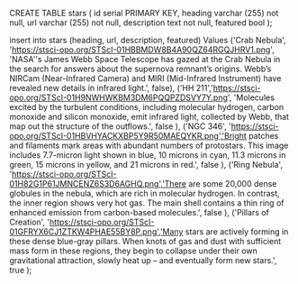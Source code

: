 CREATE TABLE stars (
id serial PRIMARY KEY,
heading varchar (255) not null,
url varchar (255) not null,
description text not null,
featured bool
);

insert into stars (heading, url, description, featured)
Values
('Crab Nebula', 'https://stsci-opo.org/STScI-01HBBMDW8B4A90QZ64RGQJHRV1.png', 'NASA''s James Webb Space Telescope has gazed at the Crab Nebula in the search for answers about the supernova remnant’s origins. Webb’s NIRCam (Near-Infrared Camera) and MIRI (Mid-Infrared Instrument) have revealed new details in infrared light.', false),
('HH 211','https://stsci-opo.org/STScI-01H9NWHWKBM3DM6PQQPZDSVY7Y.png', 'Molecules excited by the turbulent conditions, including molecular hydrogen, carbon monoxide and silicon monoxide, emit infrared light, collected by Webb, that map out the structure of the outflows.', false ),
('NGC 346', 'https://stsci-opo.org/STScI-01HBVHYACKXBP5Y9R50MAEQYKR.png','Bright patches and filaments mark areas with abundant numbers of protostars. This image includes 7.7-micron light shown in blue, 10 microns in cyan, 11.3 microns in green, 15 microns in yellow, and 21 microns in red.', false ),
('Ring Nebula', 'https://stsci-opo.org/STScI-01H82G1P61JMNCENZ6S3D6AGHQ.png','There are some 20,000 dense globules in the nebula, which are rich in molecular hydrogen. In contrast, the inner region shows very hot gas. The main shell contains a thin ring of enhanced emission from carbon-based molecules.', false ),
('Pillars of Creation', 'https://stsci-opo.org/STScI-01GFRYX6CJ1ZTKW4PHAE55BY8P.png','Many stars are actively forming in these dense blue-gray pillars. When knots of gas and dust with sufficient mass form in these regions, they begin to collapse under their own gravitational attraction, slowly heat up – and eventually form new stars.', true );
